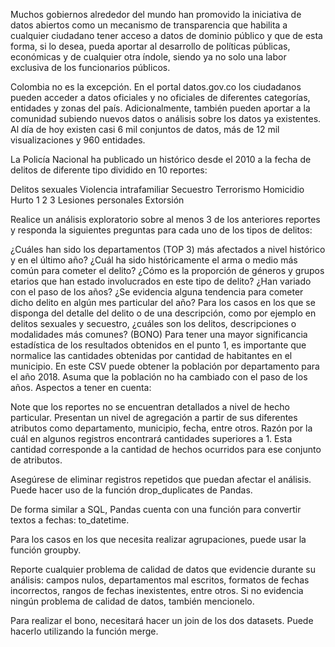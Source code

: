 Muchos gobiernos alrededor del mundo han promovido la iniciativa de datos abiertos como un mecanismo de transparencia que habilita a cualquier ciudadano tener acceso a datos de dominio público y que de esta forma, si lo desea, pueda aportar al desarrollo de políticas públicas, económicas y de cualquier otra índole, siendo ya no solo una labor exclusiva de los funcionarios públicos.

Colombia no es la excepción. En el portal datos.gov.co los ciudadanos pueden acceder a datos oficiales y no oficiales de diferentes categorías, entidades y zonas del país. Adicionalmente, también pueden aportar a la comunidad subiendo nuevos datos o análisis sobre los datos ya existentes. Al día de hoy existen casi 6 mil conjuntos de datos, más de 12 mil visualizaciones y 960 entidades.

La Policía Nacional ha publicado un histórico desde el 2010 a la fecha de delitos de diferente tipo dividido en 10 reportes:

Delitos sexuales 
Violencia intrafamiliar
Secuestro
Terrorismo
Homicidio
Hurto 1 2 3
Lesiones personales
Extorsión

Realice un análisis exploratorio sobre al menos 3 de los anteriores reportes y responda la siguientes preguntas para cada uno de los tipos de delitos:

¿Cuáles han sido los departamentos (TOP 3) más afectados a nivel histórico y en el último año?
¿Cuál ha sido históricamente el arma o medio más común para cometer el delito?
¿Cómo es la proporción de géneros y grupos etarios que han estado involucrados en este tipo de delito? ¿Han variado con el paso de los años?
¿Se evidencia alguna tendencia para cometer dicho delito en algún mes particular del año?
Para los casos en los que se disponga del detalle del delito o de una descripción, como por ejemplo en delitos sexuales y secuestro, ¿cuáles son los delitos, descripciones o modalidades más comunes?
(BONO) Para tener una mayor significancia estadística de los resultados obtenidos en el punto 1, es importante que normalice las cantidades obtenidas por cantidad de habitantes en el municipio. En este CSV puede obtener la población por departamento para el año 2018. Asuma que la población no ha cambiado con el paso de los años. 
Aspectos a tener en cuenta:



Note que los reportes no se encuentran detallados a nivel de hecho particular. Presentan un nivel de agregación a partir de sus diferentes atributos como departamento, municipio, fecha, entre otros. Razón por la cuál en algunos registros encontrará cantidades superiores a 1. Esta cantidad corresponde a la cantidad de hechos ocurridos para ese conjunto de atributos.

Asegúrese de eliminar registros repetidos que puedan afectar el análisis. Puede hacer uso de la función drop_duplicates de Pandas.

De forma similar a SQL, Pandas cuenta con una función para convertir textos a fechas: to_datetime.

Para los casos en los que necesita realizar agrupaciones, puede usar la función groupby.

Reporte cualquier problema de calidad de datos que evidencie durante su análisis: campos nulos, departamentos mal escritos, formatos de fechas incorrectos, rangos de fechas inexistentes, entre otros. Si no evidencia ningún problema de calidad de datos, también mencionelo.

Para realizar el bono, necesitará hacer un join de los dos datasets. Puede hacerlo utilizando la función merge.
